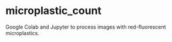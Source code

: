 # microplastic_count
Google Colab and Jupyter to process images with red-fluorescent microplastics.
